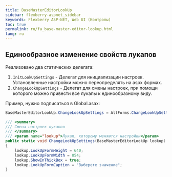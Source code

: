 ```yaml
---
title: BaseMasterEditorLookUp
sidebar: flexberry-aspnet_sidebar
keywords: Flexberry ASP-NET, Web UI (Контролы)
toc: true
permalink: ru/fa_base-master-editor-lookup.html
lang: ru
---
```


## Единообразное изменение свойств лукапов

Реализовано два статических делегата:
1. `InitLookUpSettings` - Делегат для инициализации настроек. Установленные настройки можно переопределять на aspx формах.
2. `ChangeLookUpSettings` - Делегат для смены настроек, при помощи которого можно привести все лукапы к единообразному виду.

Пример, нужно подписаться в Global.asax:

```csharp
BaseMasterEditorLookUp.ChangeLookUpSettings = AllForms.ChangeLookUpSettings;
```

```csharp
/// <summary>
/// Смена настроек лукапов
/// </summary>
/// <param name="lookup">Лукап, которому меняются настройки</param>
public static void ChangeLookUpSettings(BaseMasterEditorLookUp lookup)
{
    lookup.LookUpFormHeight = 640;
    lookup.LookUpFormWidth = 854;
    lookup.ShowInThickBox = true;
    lookup.LookUpFormCaption = "Выберете значение";
}
```
